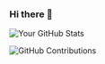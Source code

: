 ### Hi there 👋

![Your GitHub Stats](https://github-readme-stats.vercel.app/api?username=alexjust-data&show_icons=true)

![GitHub Contributions](https://github-readme-streak-stats.herokuapp.com/?user=alexjust-data)



<!--
**alexjust-data/alexjust-data** is a ✨ _special_ ✨ repository because its `README.md` (this file) appears on your GitHub profile.

Here are some ideas to get you started:

- 🔭 I’m currently working on ...
- 🌱 I’m currently learning ...
- 👯 I’m looking to collaborate on ...
- 🤔 I’m looking for help with ...
- 💬 Ask me about ...
- 📫 How to reach me: ...
- 😄 Pronouns: ...
- ⚡ Fun fact: ...
-->
